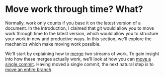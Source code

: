 # Move work through time? What?

Normally, work only counts if you base it on the latest version of a document.  In the introduction, I claimed that git would allow you to move work through time to the latest version, which would allow you to structure your work in new and productive ways.  In this section, we'll explore the mechanics which make moving work possible.

We'll start by explaining how to [merge](Merge.md) two streams of work.  To gain insight into how these merges actually work, we'll look at how you can [move a single commit](Commit.md).  Having moved a single commit, the next natural step is to [move an entire branch](Branch.md).
